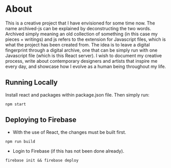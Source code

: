 # About

This is a creative project that I have envisioned for some time now. The name archived-js can be explained by deconstructing the two words. Archived simply meaning an old collection of something (in this case my pieces + writings) and js refers to the extension for Javascript files, which is what the project has been created from. The idea is to leave a digital fingerprint through a digital archive, one that can be simply run with one Javascript file (which is this React server). I wish to document my creative process, write about contemporary designers and artists that inspire me every day, and showcase how I evolve as a human being throughout my life.

## Running Locally

Install react and packages within package.json file. Then simply run:

```shell
npm start
```

## Deploying to Firebase

- With the use of React, the changes must be built first.

```shell
npm run build
```

- Login to Firebase (if this has not been done already).

```shell
firebase init && firebase deploy
```
